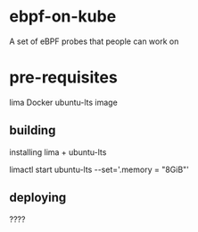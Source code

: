 # ebpf-on-kube

A set of eBPF probes that people can work on

# pre-requisites
lima
Docker
ubuntu-lts image
## building 

installing lima + ubuntu-lts

limactl start ubuntu-lts --set='.memory = "8GiB"'

## deploying 

????

